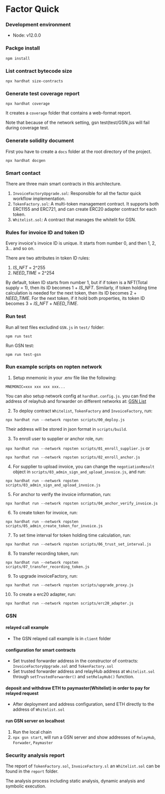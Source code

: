 # Factor Quick 

### Development environment
* Node: v12.0.0

### Packge install
`npm install`

### List contract bytecode size
`npx hardhat size-contracts`

### Generate test coverage report
`npx hardhat coverage` 

It creates a `coverage` folder that contains a web-format report.

Note that because of the network setting, gsn test(test/GSN.jss  will fail during coverage test. 

### Generate solidity document
First you have to create a `docs` folder at the root directory of the project.

`npx hardhat docgen`

### Smart contact
There are three main smart contracts in this architecture.
1. `InvoiceFactoryUpgrade.sol`: Responsible for all the factor quick workflow implementation.
2. `TokenFactory.sol`: A multi-token management contract. It supports both ERC1155 and ERC721, and can create
ERC20 adapter contract for each token.
3. `Whitelist.sol`: A contract that manages the whitelit for GSN.


### Rules for invoice ID and token ID
Every invoice's invoice ID is unique. It starts from number 0, and then 1, 2, 3... and so on.

There are two attributes in token ID rules:
1. *IS_NFT* = 2^255
2. *NEED_TIME* = 2^254

By default, token ID starts from number 1, but if if token is a NFT(Total supply = 1), then its ID becomes 1 + *IS_NFT*.
Similarly, if token holding time calculation is needed for the next token, then its ID becomes 2 + *NEED_TIME*.
For the next token, if it hold both properties, its token ID becomes 3 + *IS_NFT* + *NEED_TIME*.

### Run test

Run all test files excludind `GSN.js` in `test/` folder:

`npm run test`

Run GSN test:

`npm run test-gsn`

### Run example scripts on ropten network
1. Setup mnemonic in your .env file like the following: 
```
MNEMONIC=xxx xxx xxx xxx...
```

You can also setup network config at `hardhat.config.js`.
you can find the address of relayhub and forwarder on different networks at: [GSN List](https://docs.opengsn.org/contracts/addresses.html#ethereum)

2. To deploy contract `Whitelist`, `TokenFactory` and `InvoiceFactory`, run:

`npx hardhat run --network ropsten scripts/00_deploy.js`

Their address will be stored in json format in `scripts/build`.

3. To enroll user to supplier or anchor role, run:

`npx hardhat run --network ropsten scripts/01_enroll_supplier.js` or

`npx hardhat run --network ropsten scripts/02_enroll_anchor.js`

4. For supplier to upload invoice, you can change the `negotiationResult` object in `scripts/03_admin_sign_and_upload_invoice.js`, and run:

`npx hardhat run --network ropsten scripts/03_admin_sign_and_upload_invoice.js`

5. For anchor to verify the invoice information, run: 

`npx hardhat run --network ropsten scripts/04_anchor_verify_invoice.js`

6. To create token for invoice, run:

`npx hardhat run --network ropsten scripts/05_admin_create_token_for_invoice.js`

7. To set time interval for token holding time calculation, run:

`npx hardhat run --network ropsten scripts/06_trust_set_interval.js`

8. To transfer recording token, run:

`npx hardhat run --network ropsten scripts/07_transfer_recording_token.js`

9. To upgrade invoiceFactory, run:

`npx hardhat run --network ropsten scripts/upgrade_proxy.js`

10. To create a erc20 adapter, run:

`npx hardhat run --network ropsten scripts/erc20_adapter.js`

### GSN

#### relayed call example
- The GSN relayed call example is in `client` folder

#### configuration for smart contracts 
- Set trusted forwarder address in the constructor of contracts: `InvoiceFactoryUpgrade.sol` and `TokenFactory.sol`
- Set trusted forwarder address and relayHub address at `Whitelist.sol` through `setTrustedForwarder()` and `setRelayHub()` function.

#### deposit and withdraw ETH to paymaster(Whitelist) in order to pay for relayed request
- After deployment and address configuration, send ETH directly to the address of `Whitelist.sol`

#### run GSN server on localhost
1. Run the local chain
2. `npx gsn start`, will run a GSN server and show addresses of `RelayHub`, `Forwader`, `Paymaster`

### Security analysis report

The report of `TokenFactory.sol`, `InvoiceFactory.sl` an `Whitelist.sol` can be found in the `report` folder.

The analysis process including static analysis, dynamic analysis and symbolic execution.
